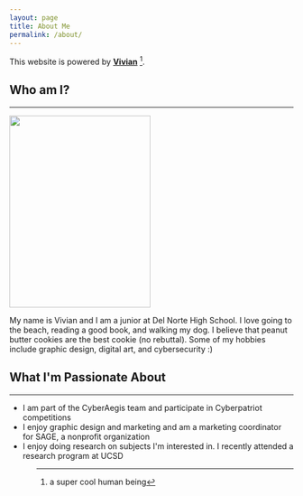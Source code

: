 ```yaml
---
layout: page
title: About Me
permalink: /about/
---
```


This website is powered by **[Vivian](https://github.com/fastai/fastpages)** [^1].
[^1]:a super cool human being
<h2>Who am I?</h2>
<hr>
<img src ="https://github.com/vivianknee/FastPages/blob/master/images/vivian.png?raw=true" width="250" height="340">
<p>My name is Vivian and I am a junior at Del Norte High School. I love going to the beach, reading a good book, and walking my dog. I believe that peanut butter cookies are the best cookie (no rebuttal). Some of my hobbies include graphic design, digital art, and cybersecurity :)</p>

<h2>What I'm Passionate About</h2>
<hr>
<ul>
    <li>I am part of the CyberAegis team and participate in Cyberpatriot competitions 
    <li>I enjoy graphic design and marketing and am a marketing coordinator for SAGE, a nonprofit organization
    <li>I enjoy doing research on subjects I'm interested in. I recently attended a research program at UCSD
<ul>


